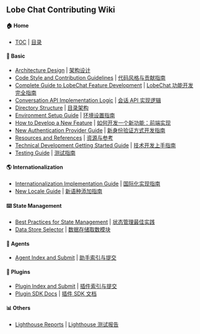 ## Lobe Chat Contributing Wiki

#### 🏠 Home

- [TOC](Home.md) | [目录](Home.md)

<!-- DOCS LIST --> 

#### 🤯 Basic

- [Architecture Design](https://github.com/lobehub/lobe-chat/wiki/Architecture) | [架构设计](https://github.com/lobehub/lobe-chat/wiki/Architecture.zh-CN)
- [Code Style and Contribution Guidelines](https://github.com/lobehub/lobe-chat/wiki/Contributing-Guidelines) | [代码风格与贡献指南](https://github.com/lobehub/lobe-chat/wiki/Contributing-Guidelines.zh-CN)
- [Complete Guide to LobeChat Feature Development](https://github.com/lobehub/lobe-chat/wiki/Feature-Development) | [LobeChat 功能开发完全指南](https://github.com/lobehub/lobe-chat/wiki/Feature-Development.zh-CN)
- [Conversation API Implementation Logic](https://github.com/lobehub/lobe-chat/wiki/Chat-API) | [会话 API 实现逻辑](https://github.com/lobehub/lobe-chat/wiki/Chat-API.zh-CN)
- [Directory Structure](https://github.com/lobehub/lobe-chat/wiki/Folder-Structure) | [目录架构](https://github.com/lobehub/lobe-chat/wiki/Folder-Structure.zh-CN)
- [Environment Setup Guide](https://github.com/lobehub/lobe-chat/wiki/Setup-Development) | [环境设置指南](https://github.com/lobehub/lobe-chat/wiki/Setup-Development.zh-CN)
- [How to Develop a New Feature](https://github.com/lobehub/lobe-chat/wiki/Feature-Development-Frontend) | [如何开发一个新功能：前端实现](https://github.com/lobehub/lobe-chat/wiki/Feature-Development-Frontend.zh-CN)
- [New Authentication Provider Guide](https://github.com/lobehub/lobe-chat/wiki/Add-New-Authentication-Providers) | [新身份验证方式开发指南](https://github.com/lobehub/lobe-chat/wiki/Add-New-Authentication-Providers.zh-CN)
- [Resources and References](https://github.com/lobehub/lobe-chat/wiki/Resources) | [资源与参考](https://github.com/lobehub/lobe-chat/wiki/Resources.zh-CN)
- [Technical Development Getting Started Guide](https://github.com/lobehub/lobe-chat/wiki/Intro) | [技术开发上手指南](https://github.com/lobehub/lobe-chat/wiki/Intro.zh-CN)
- [Testing Guide](https://github.com/lobehub/lobe-chat/wiki/Test) | [测试指南](https://github.com/lobehub/lobe-chat/wiki/Test.zh-CN)


#### 🌎 Internationalization

- [Internationalization Implementation Guide](https://github.com/lobehub/lobe-chat/wiki/Internationalization-Implementation) | [国际化实现指南](https://github.com/lobehub/lobe-chat/wiki/Internationalization-Implementation.zh-CN)
- [New Locale Guide](https://github.com/lobehub/lobe-chat/wiki/Add-New-Locale) | [新语种添加指南](https://github.com/lobehub/lobe-chat/wiki/Add-New-Locale.zh-CN)


#### ⌨️ State Management

- [Best Practices for State Management](https://github.com/lobehub/lobe-chat/wiki/State-Management-Intro) | [状态管理最佳实践](https://github.com/lobehub/lobe-chat/wiki/State-Management-Intro.zh-CN)
- [Data Store Selector](https://github.com/lobehub/lobe-chat/wiki/State-Management-Selectors) | [数据存储取数模块](https://github.com/lobehub/lobe-chat/wiki/State-Management-Selectors.zh-CN)


#### 🤖 Agents

- [Agent Index and Submit](https://github.com/lobehub/lobe-chat-agents) | [助手索引与提交](https://github.com/lobehub/lobe-chat-agents/blob/main/README.zh-CN.md)


#### 🧩 Plugins

- [Plugin Index and Submit](https://github.com/lobehub/lobe-chat-plugins) | [插件索引与提交](https://github.com/lobehub/lobe-chat-plugins/blob/main/README.zh-CN.md)
- [Plugin SDK Docs](https://chat-plugin-sdk.lobehub.com) | [插件 SDK 文档](https://chat-plugin-sdk.lobehub.com)


#### 📊 Others

- [Lighthouse Reports](https://github.com/lobehub/lobe-chat/wiki/Lighthouse) | [Lighthouse 测试报告](https://github.com/lobehub/lobe-chat/wiki/Lighthouse.zh-CN)




 <!-- DOCS LIST -->

<!-- LINK GROUP -->

